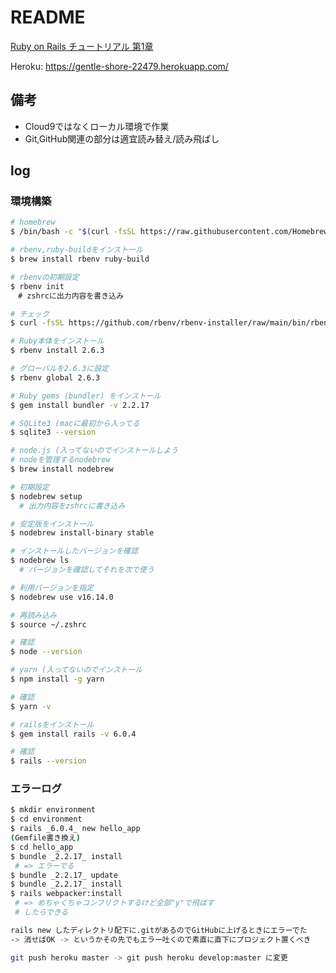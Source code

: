 # README

[Ruby on Rails チュートリアル 第1章](https://railstutorial.jp/chapters/beginning?version=6.0#cha-beginning)

Heroku: https://gentle-shore-22479.herokuapp.com/

## 備考

- Cloud9ではなくローカル環境で作業
- Git,GitHub関連の部分は適宜読み替え/読み飛ばし

## log

### 環境構築

```bash
# homebrew
$ /bin/bash -c "$(curl -fsSL https://raw.githubusercontent.com/Homebrew/install/HEAD/install.sh)"

# rbenv,ruby-buildをインストール
$ brew install rbenv ruby-build

# rbenvの初期設定
$ rbenv init
　# zshrcに出力内容を書き込み

# チェック
$ curl -fsSL https://github.com/rbenv/rbenv-installer/raw/main/bin/rbenv-doctor | bash

# Ruby本体をインストール
$ rbenv install 2.6.3

# グローバルを2.6.3に設定
$ rbenv global 2.6.3

# Ruby gems (bundler) をインストール
$ gem install bundler -v 2.2.17

# SQLite3 (macに最初から入ってる
$ sqlite3 --version

# node.js (入ってないのでインストールしよう
# nodeを管理するnodebrew
$ brew install nodebrew

# 初期設定
$ nodebrew setup
  # 出力内容をzshrcに書き込み

# 安定版をインストール
$ nodebrew install-binary stable

# インストールしたバージョンを確認
$ nodebrew ls
  # バージョンを確認してそれを次で使う

# 利用バージョンを指定
$ nodebrew use v16.14.0

# 再読み込み
$ source ~/.zshrc

# 確認
$ node --version

# yarn (入ってないのでインストール
$ npm install -g yarn

# 確認
$ yarn -v

# railsをインストール
$ gem install rails -v 6.0.4

# 確認
$ rails --version
```

### エラーログ
```bash
$ mkdir environment
$ cd environment
$ rails _6.0.4_ new hello_app
(Gemfile書き換え)
$ cd hello_app
$ bundle _2.2.17_ install
 # => エラーでる
$ bundle _2.2.17_ update
$ bundle _2.2.17_ install
$ rails webpacker:install
 # => めちゃくちゃコンフリクトするけど全部"y"で飛ばす
 # したらできる
```

```bash
rails new したディレクトリ配下に.gitがあるのでGitHubに上げるときにエラーでた
-> 消せばOK -> というかその先でもエラー吐くので素直に直下にプロジェクト置くべき
```

```bash
git push heroku master -> git push heroku develop:master に変更
```
